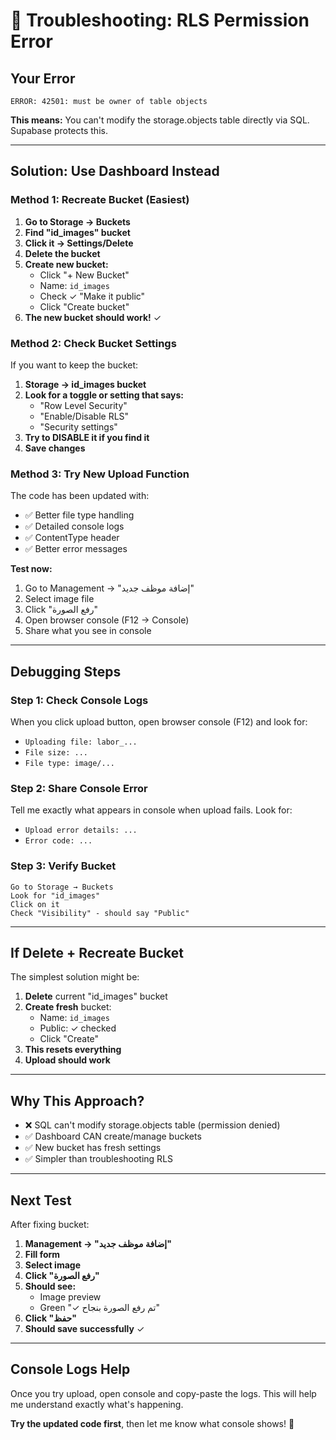 # 🔧 Troubleshooting: RLS Permission Error

## Your Error
```
ERROR: 42501: must be owner of table objects
```

**This means:** You can't modify the storage.objects table directly via SQL. Supabase protects this.

---

## Solution: Use Dashboard Instead

### Method 1: Recreate Bucket (Easiest)

1. **Go to Storage → Buckets**
2. **Find "id_images" bucket**
3. **Click it → Settings/Delete**
4. **Delete the bucket**
5. **Create new bucket:**
   - Click "+ New Bucket"
   - Name: `id_images`
   - Check ✓ "Make it public"
   - Click "Create bucket"
6. **The new bucket should work!** ✓

### Method 2: Check Bucket Settings

If you want to keep the bucket:

1. **Storage → id_images bucket**
2. **Look for a toggle or setting that says:**
   - "Row Level Security"
   - "Enable/Disable RLS"
   - "Security settings"
3. **Try to DISABLE it if you find it**
4. **Save changes**

### Method 3: Try New Upload Function

The code has been updated with:
- ✅ Better file type handling
- ✅ Detailed console logs
- ✅ ContentType header
- ✅ Better error messages

**Test now:**
1. Go to Management → "إضافة موظف جديد"
2. Select image file
3. Click "رفع الصورة"
4. Open browser console (F12 → Console)
5. Share what you see in console

---

## Debugging Steps

### Step 1: Check Console Logs
When you click upload button, open browser console (F12) and look for:
- `Uploading file: labor_...`
- `File size: ...`
- `File type: image/...`

### Step 2: Share Console Error
Tell me exactly what appears in console when upload fails. Look for:
- `Upload error details: ...`
- `Error code: ...`

### Step 3: Verify Bucket

```
Go to Storage → Buckets
Look for "id_images"
Click on it
Check "Visibility" - should say "Public"
```

---

## If Delete + Recreate Bucket

The simplest solution might be:

1. **Delete** current "id_images" bucket
2. **Create fresh** bucket:
   - Name: `id_images`
   - Public: ✓ checked
   - Click "Create"
3. **This resets everything**
4. **Upload should work**

---

## Why This Approach?

- ❌ SQL can't modify storage.objects table (permission denied)
- ✅ Dashboard CAN create/manage buckets
- ✅ New bucket has fresh settings
- ✅ Simpler than troubleshooting RLS

---

## Next Test

After fixing bucket:

1. **Management → "إضافة موظف جديد"**
2. **Fill form**
3. **Select image**
4. **Click "رفع الصورة"**
5. **Should see:**
   - Image preview
   - Green "✓ تم رفع الصورة بنجاح"
6. **Click "حفظ"**
7. **Should save successfully** ✓

---

## Console Logs Help

Once you try upload, open console and copy-paste the logs. This will help me understand exactly what's happening.

**Try the updated code first**, then let me know what console shows! 🚀
